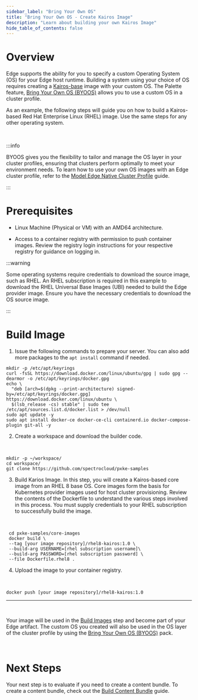 ```yaml
---
sidebar_label: "Bring Your Own OS"
title: "Bring Your Own OS - Create Kairos Image"
description: "Learn about building your own Kairos Image"
hide_table_of_contents: false
---
```


# Overview

Edge supports the ability for you to specify a custom Operating System (OS) for your Edge host runtime. Building a
system using your choice of OS requires creating a [Kairos-base](https://kairos.io/) image with your custom OS. The
Palette feature, [Bring Your Own OS (BYOOS)](/integrations/byoos) allows you to use a custom OS in a cluster profile.

As an example, the following steps will guide you on how to build a Kairos-based Red Hat Enterprise Linux (RHEL) image.
Use the same steps for any other operating system.

<br />

:::info

BYOOS gives you the flexibility to tailor and manage the OS layer in your cluster profiles, ensuring that clusters
perform optimally to meet your environment needs. To learn how to use your own OS images with an Edge cluster profile,
refer to the
[Model Edge Native Cluster Profile](https://docs.spectrocloud.com/clusters/edge/site-deployment/model-profile) guide.

:::

# Prerequisites

- Linux Machine (Physical or VM) with an AMD64 architecture.

- Access to a container registry with permission to push container images. Review the registry login instructions for
  your respective registry for guidance on logging in.

:::warning

Some operating systems require credentials to download the source image, such as RHEL. An RHEL subscription is required
in this example to download the RHEL Universal Base Images (UBI) needed to build the Edge provider image. Ensure you
have the necessary credentials to download the OS source image.

:::

# Build Image

1. Issue the following commands to prepare your server. You can also add more packages to the `apt install` command if
   needed.
   <br />

```shell
mkdir -p /etc/apt/keyrings
curl -fsSL https://download.docker.com/linux/ubuntu/gpg | sudo gpg --dearmor -o /etc/apt/keyrings/docker.gpg
echo \
  "deb [arch=$(dpkg --print-architecture) signed-by=/etc/apt/keyrings/docker.gpg] https://download.docker.com/linux/ubuntu \
  $(lsb_release -cs) stable" | sudo tee /etc/apt/sources.list.d/docker.list > /dev/null
sudo apt update -y
sudo apt install docker-ce docker-ce-cli containerd.io docker-compose-plugin git-all -y
```

2. Create a workspace and download the builder code.

<br />

```shell
mkdir -p ~/workspace/
cd workspace/
git clone https://github.com/spectrocloud/pxke-samples
```

3. Build Karios Image. In this step, you will create a Kairos-based core image from an RHEL 8 base OS. Core images form
   the basis for Kubernetes provider images used for host cluster provisioning. Review the contents of the Dockerfile to
   understand the various steps involved in this process. You must supply credentials to your RHEL subscription to
   successfully build the image.

<br />

```shell
 cd pxke-samples/core-images
 docker build \
 --tag [your image repository]/rhel8-kairos:1.0 \
 --build-arg USERNAME=[rhel subscription username]\
 --build-arg PASSWORD=[rhel subscription password] \
 --file Dockerfile.rhel8 .
```

4. Upload the image to your container registry.

<br />

```shell
docker push [your image repository]/rhel8-kairos:1.0
```

---

<br />

Your image will be used in the [Build Images](/clusters/edge/edgeforge-workflow/build-images) step and become part of
your Edge artifact. The custom OS you created will also be used in the OS layer of the cluster profile by using the
[Bring Your Own OS (BYOOS)](/integrations/byoos) pack.

<br />

# Next Steps

Your next step is to evaluate if you need to create a content bundle. To create a content bundle, check out the
[Build Content Bundle](/clusters/edge/edgeforge-workflow/build-content-bundle) guide.

<br />
